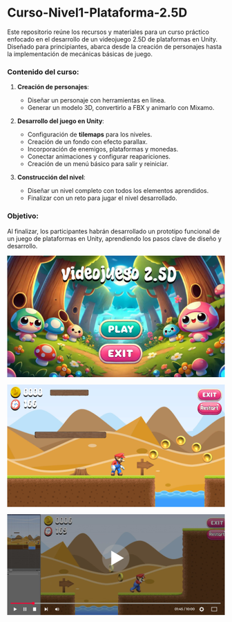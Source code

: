 # Curso-Nivel1-Plataforma-2.5D

Este repositorio reúne los recursos y materiales para un curso práctico enfocado en el desarrollo de un videojuego 2.5D de plataformas en Unity. Diseñado para principiantes, abarca desde la creación de personajes hasta la implementación de mecánicas básicas de juego.  

### Contenido del curso:  
1. **Creación de personajes**:  
   - Diseñar un personaje con herramientas en línea.  
   - Generar un modelo 3D, convertirlo a FBX y animarlo con Mixamo.  

2. **Desarrollo del juego en Unity**:  
   - Configuración de **tilemaps** para los niveles.  
   - Creación de un fondo con efecto parallax.  
   - Incorporación de enemigos, plataformas y monedas.  
   - Conectar animaciones y configurar reapariciones.  
   - Creación de un menú básico para salir y reiniciar.  

3. **Construcción del nivel**:  
   - Diseñar un nivel completo con todos los elementos aprendidos.  
   - Finalizar con un reto para jugar el nivel desarrollado.  

### Objetivo:  
Al finalizar, los participantes habrán desarrollado un prototipo funcional de un juego de plataformas en Unity, aprendiendo los pasos clave de diseño y desarrollo.


![menu](/Plataforma-2.5D-2017/Assets/Scenes/miniaturas/menu.png "menu")

![juego](/Plataforma-2.5D-2017/Assets/Scenes/miniaturas/juego.png "juego")

[![Curso-Nivel1-Plataforma-2.5D](/Plataforma-2.5D-2017/Assets/Scenes/miniaturas/juegoyt.jpg)](https://youtu.be/cGei1P7qAZ4)